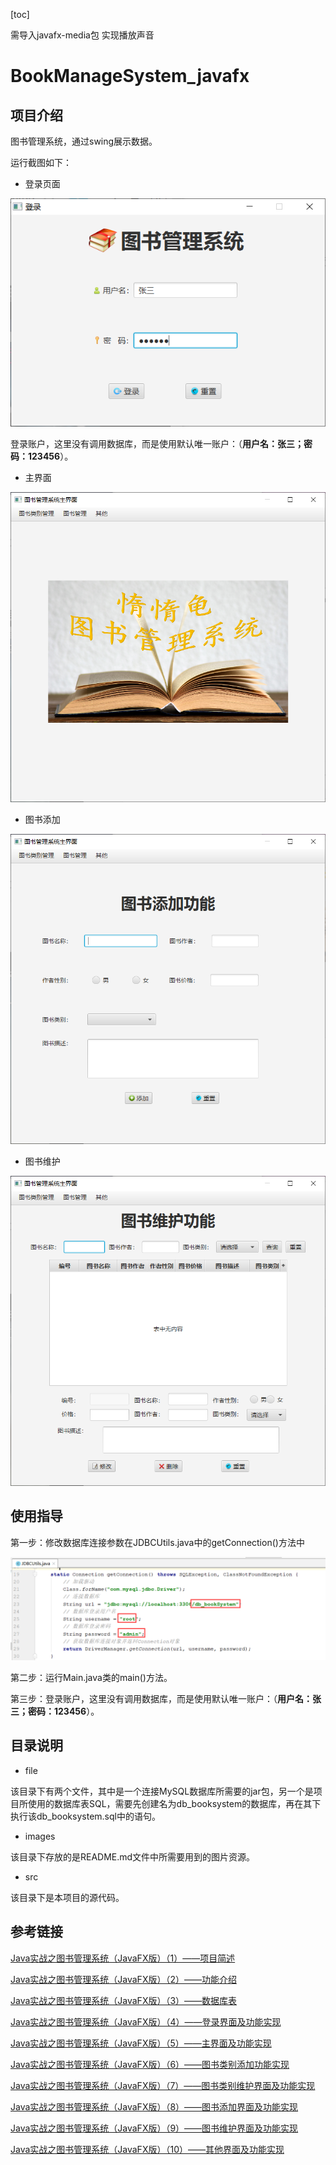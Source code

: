 [toc]

需导入javafx-media包 实现播放声音








# BookManageSystem_javafx

## 项目介绍

图书管理系统，通过swing展示数据。

运行截图如下：

- 登录页面

![image-20210223194643650](images/image-20210223194643650.png)

登录账户，这里没有调用数据库，而是使用默认唯一账户：（**用户名：张三；密码：123456**）。

- 主界面

![image-20210223194703030](images/image-20210223194703030.png)

- 图书添加

![image-20210223194755295](images/image-20210223194755295.png)

- 图书维护

![image-20210223194806472](images/image-20210223194806472.png)

## 使用指导

第一步：修改数据库连接参数在JDBCUtils.java中的getConnection()方法中

![image-20210223194555888](images/image-20210223194555888.png)

第二步：运行Main.java类的main()方法。

第三步：登录账户，这里没有调用数据库，而是使用默认唯一账户：（**用户名：张三；密码：123456**）。

## 目录说明

- file

该目录下有两个文件，其中是一个连接MySQL数据库所需要的jar包，另一个是项目所使用的数据库表SQL，需要先创建名为db_booksystem的数据库，再在其下执行该db_booksystem.sql中的语句。

- images

该目录下存放的是README.md文件中所需要用到的图片资源。

- src

该目录下是本项目的源代码。

## 参考链接

[Java实战之图书管理系统（JavaFX版）（1）——项目简述](http://mp.weixin.qq.com/s?__biz=MzU4MDc0NDI0NQ==&mid=2247484607&idx=1&sn=b294dbd3a21373c79ed23657039d3529&chksm=fd5361e5ca24e8f37878357cdeee097889b2f8a87229f60b6a5ac8590201c2d201e02b4aa1be&scene=21#wechat_redirect)

[Java实战之图书管理系统（JavaFX版）（2）——功能介绍](http://mp.weixin.qq.com/s?__biz=MzU4MDc0NDI0NQ==&mid=2247484719&idx=1&sn=4d3a007becb6660496b82654cda14e50&chksm=fd536075ca24e963a3f78ebd37e22b75188ef311976f63716f9f22370702f490242a421f3ccd&scene=21#wechat_redirect)

[Java实战之图书管理系统（JavaFX版）（3）——数据库表](http://mp.weixin.qq.com/s?__biz=MzU4MDc0NDI0NQ==&mid=2247484767&idx=1&sn=8c630a6c115ae7b77a30212f635fdb6c&chksm=fd536005ca24e913968b1af843f8cea0d2193a97e81caa7fea77fac70e77ea67cd06e235d439&scene=21#wechat_redirect)

[Java实战之图书管理系统（JavaFX版）（4）——登录界面及功能实现](http://mp.weixin.qq.com/s?__biz=MzU4MDc0NDI0NQ==&mid=2247484768&idx=1&sn=c29a9b4e953fa2f0b55bfd2b9fa4ac5b&chksm=fd53603aca24e92c085a0c970b0677489155fcd7e6b97d324f76f634064328aab97d978138e7&scene=21#wechat_redirect)

[Java实战之图书管理系统（JavaFX版）（5）——主界面及功能实现](http://mp.weixin.qq.com/s?__biz=MzU4MDc0NDI0NQ==&mid=2247484769&idx=1&sn=963ff0276235865c28cf11ea0221a429&chksm=fd53603bca24e92dcac9728fa45acc2dcb4590e2caa78a813c296f26320705b7d2bc94274f59&scene=21#wechat_redirect)

[Java实战之图书管理系统（JavaFX版）（6）——图书类别添加功能实现](http://mp.weixin.qq.com/s?__biz=MzU4MDc0NDI0NQ==&mid=2247484957&idx=1&sn=21097846bc55ca3ad90bdc7dc804ae7a&chksm=fd536347ca24ea51e4a6f934c6bbbfde5325b9395cab6b1cb2c9f3f65e4fbe69605a300024ab&scene=21#wechat_redirect)

[Java实战之图书管理系统（JavaFX版）（7）——图书类别维护界面及功能实现](http://mp.weixin.qq.com/s?__biz=MzU4MDc0NDI0NQ==&mid=2247485038&idx=1&sn=e8f9e30f5846a5aa4d04566d3115f19c&chksm=fd536334ca24ea22bc91bb625ab16f9521d21841a551b8453c3460155e779d2c7c01bb630a42&scene=21#wechat_redirect)

[Java实战之图书管理系统（JavaFX版）（8）——图书添加界面及功能实现](http://mp.weixin.qq.com/s?__biz=MzU4MDc0NDI0NQ==&mid=2247485139&idx=1&sn=513d2ee316cfbaab9062995f98f5995e&chksm=fd536389ca24ea9f038777e15bf292d1b01776c9a7a9db237d1bcc6a4e64e477d8247d95a40a&scene=21#wechat_redirect)

[Java实战之图书管理系统（JavaFX版）（9）——图书维护界面及功能实现](http://mp.weixin.qq.com/s?__biz=MzU4MDc0NDI0NQ==&mid=2247485210&idx=1&sn=8c993c8f709646b7d71c814d2b3e141f&chksm=fd536240ca24eb56fbf62c0465a7fc50c783a3be3f4fe0f5709d5b9c0597cd9624917b5dbe86&scene=21#wechat_redirect)

[Java实战之图书管理系统（JavaFX版）（10）——其他界面及功能实现](http://mp.weixin.qq.com/s?__biz=MzU4MDc0NDI0NQ==&mid=2247485212&idx=1&sn=486377521e22b83c128473a7cc437e58&chksm=fd536246ca24eb50aef2de333545428f122304649d4b39527ce3237f0bcb28830e5a1ddc62cc&scene=21#wechat_redirect)
